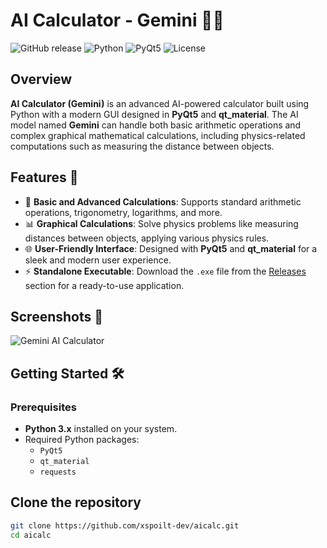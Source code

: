 # AI Calculator - Gemini 🔢✨

![GitHub release](https://img.shields.io/github/v/release/xspoilt-dev/aicalc)
![Python](https://img.shields.io/badge/python-3.x-blue)
![PyQt5](https://img.shields.io/badge/PyQt5-GUI-green)
![License](https://img.shields.io/github/license/xspoilt-dev/aicalc)

## Overview
**AI Calculator (Gemini)** is an advanced AI-powered calculator built using Python with a modern GUI designed in **PyQt5** and **qt_material**. The AI model named **Gemini** can handle both basic arithmetic operations and complex graphical mathematical calculations, including physics-related computations such as measuring the distance between objects.

## Features 🚀
- 🧮 **Basic and Advanced Calculations**: Supports standard arithmetic operations, trigonometry, logarithms, and more.
- 📊 **Graphical Calculations**: Solve physics problems like measuring distances between objects, applying various physics rules.
- 🌐 **User-Friendly Interface**: Designed with **PyQt5** and **qt_material** for a sleek and modern user experience.
- ⚡ **Standalone Executable**: Download the `.exe` file from the [Releases](https://github.com/xspoilt-dev/aicalc/releases) section for a ready-to-use application.

## Screenshots 📸
![Gemini AI Calculator](https://via.placeholder.com/800x400?text=Gemini+AI+Calculator+Screenshot)

## Getting Started 🛠️

### Prerequisites
- **Python 3.x** installed on your system.
- Required Python packages:
  - `PyQt5`
  - `qt_material`
  - `requests`

## Clone the repository
   ```bash
   git clone https://github.com/xspoilt-dev/aicalc.git
   cd aicalc

